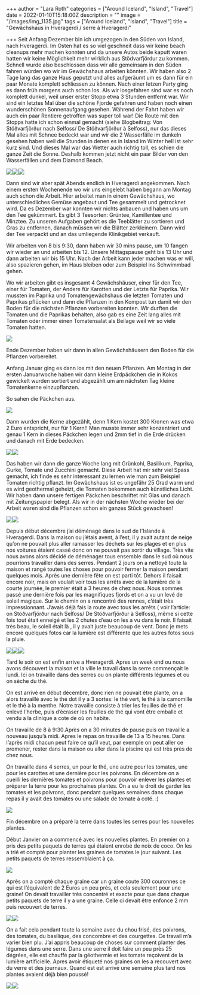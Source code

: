 +++
author = "Lara Roth"
categories = ["Around Iceland", "Island", "Travel"]
date = 2022-01-10T15:18:00Z
description = ""
image = "/images/img_1135.jpg"
tags = ["Around Iceland", "Island", "Travel"]
title = "Gewächshaus in Hveragerdi / serre à Hveragerdi"

+++
Seit Anfang Dezember bin ich umgezogen in den Süden von Island, nach Hveragerdi. Im Osten hat es so viel geschneit dass wir keine beach cleanups mehr machen konnten und da unsere Autos beide kaputt waren hatten wir keine Möglichkeit mehr wirklich aus Stödvarfjördur zu kommen. Schnell wurde also beschlossen dass wir alle gemeinsam in den Süden fahren würden wo wir im Gewächshaus arbeiten könnten. Wir haben also 2 Tage lang das ganze Haus geputzt und alles aufgeräumt um es dann für ein paar Monate komplett schliessen zu können. Nach einer letzen Party ging es dann früh morgens auch schon los. Als wir losgefahren sind war es noch komplett dunkel, weil unser erster Stopp etwa 3 Stunden entfernt war. Wir sind ein letztes Mal über die schöne Fjorde gefahren und haben noch einen wunderschönen Sonnenaufgang gesehen. Während der Fahrt haben wir auch ein paar Rentiere getroffen was super toll war! Die Route mit den Stopps hatte ich schon einmal gemacht (siehe Blogbeitrag: Von Stöðvarfjörður nach Selfoss/ De Stöðvarfjörður à Selfoss), nur das dieses Mal alles mit Schnee bedeckt war und wir die 2 Wasserfälle im dunkeln gesehen haben weil die Stunden in denen es in Island im Winter hell ist sehr kurz sind. Und dieses Mal war das Wetter auch richtig toll, es schien die ganze Zeit die Sonne. Deshalb kommen jetzt nicht ein paar Bilder von den Wasserfällen und dem Diamond Beach.

![](/images/img_9094.jpg)![](/images/img_9182.jpg)![](/images/img_9195.jpg)

Dann sind wir aber spät Abends endlich in Hveragerdi angekommen. Nach einem ersten Wochenende wo wir uns eingelebt haben begann am Montag auch schon die Arbeit. Hier arbeitet man in einem Gewächshaus, wo unterschiedliches Gemüse angebaut und Tee gesammelt und getrocknet wird. Da es Dezember war konnten wir nichts anbauen und haben uns um den Tee gekümmert. Es gibt 3 Teesorten: Grüntee, Kamillentee und Minztee. Zu unseren Aufgaben gehört es die Teeblätter zu sortieren und Gras zu entfernen, danach müssen wir die Blätter zerkleinern. Dann wird der Tee verpackt und an das umliegende Klinikgebiet verkauft.

Wir arbeiten von 8 bis 9:30, dann haben wir 30 mins pause, um 10 fangen wir wieder an und arbeiten bis 12. Unsere Mittagspause geht bis 13 Uhr und dann arbeiten wir bis 15 Uhr. Nach der Arbeit kann jeder machen was er will, also spazieren gehen, im Haus bleiben oder zum Beispiel ins Schwimmbad gehen.

Wo wir arbeiten gibt es insgesamt 4 Gewächshäuser, einer für den Tee, einer für Tomaten, der Andere für Karotten und der Letzte für Paprika. Wir mussten im Paprika und Tomatengewächshaus die letzten Tomaten und Paprikas pflücken und dann die Pflanzen in den Kompost tun damit wir den Boden für die nächsten Pflanzen vorbereiten konnten. Wir durften die Tomaten und die Paprikas behalten, also gab es eine Zeit lang alles mit Tomaten oder immer einen Tomatensalat als Beilage weil wir so viele Tomaten hatten.

![](/images/img_9721.jpg)

Ende Dezember haben wir dann in allen Gewächshäusern den Boden für die Pflanzen vorbereitet.

Anfang Januar ging es dann los mit den neuen Pflanzen. Am Montag in der ersten Januarwoche haben wir dann kleine Erdpäckchen die in Kokos gewickelt wurden sortiert und abgezählt um am nächsten Tag kleine Tomatenkerne einzupflanzen.

So sahen die Päckchen aus.

![](/images/img_1137.jpg)

Dann wurden die Kerne abgezählt, denn 1 Kern kostet 300 Kronen was etwa 2 Euro entspricht, nur für 1 Kern!! Man musste immer sehr konzentriert und genau 1 Kern in dieses Päckchen legen und 2mm tief in die Erde drücken und danach mit Erde bedecken.

![](/images/img_1155.jpg)![](/images/3e6c86b7-db16-47ab-82ea-2d0653c41819.jpg)

Das haben wir dann die ganze Woche lang mit Grünkohl, Basilikum, Paprika, Gurke, Tomate und Zucchini gemacht. Diese Arbeit hat mir sehr viel Spass gemacht, ich finde es sehr interessant zu lernen wie man zum Beispiel Tomaten richtig pflanzt. Im Gewächshaus ist es ungefähr 25 Grad warm und es wird geothermal geheizt, die Tomaten bekommen auch künstliches Licht. Wir haben dann unsere fertigen Päckchen beschriftet mit Glas und danach mit Zeitungspapier belegt. Als wir in der nächsten Woche wieder bei der Arbeit waren sind die Pflanzen schon ein ganzes Stück gewachsen!

![](/images/img_1367.jpg)![](/images/img_1365.jpg)

Depuis début décembre j’ai déménagé dans le sud de l’Islande à Hveragerdi. Dans la maison ou j’étais avent, à l’est, il y avait autant de neige qu’on ne pouvait plus aller ramasser les déchets sur les plages et en plus nos voitures étaient cassé donc on ne pouvait pas sortir du village. Très vite nous avons alors décidé de déménager tous ensemble dans le sud où nous pourrions travailler dans des serres. Pendant 2 jours on a nettoyé toute la maison et rangé toutes les choses pour pouvoir fermer la maison pendant quelques mois. Après une dernière fête on est parti tôt. Dehors il faisait encore noir, mais on voulait voir tous les arrêts avec de la lumière de la courte journée, le premier était a 3 heures de chez nous. Nous sommes passé une dernière fois par les magnifiques fjords et on a vu un levé de soleil magique. Sur le chemin on a rencontré des rennes, c’était très impressionnant. J’avais déjà fais la route avec tous les arrêts ( voir l’article: on Stöðvarfjörður nach Selfoss/ De Stöðvarfjörður à Selfoss), même si cette fois tout était enneigé et les 2 chutes d’eau on les a vu dans le noir. Il faisait très beau, le soleil était là , il y avait juste beaucoup de vent. Donc je mets encore quelques fotos car la lumière est différente que les autres fotos sous la pluie.

![](/images/img_9094.jpg)![](/images/img_9182.jpg)![](/images/img_9195.jpg)

Tard le soir on est enfin arrive a Hveragerdi. Apres un week end ou nous avons découvert la maison et la ville le travail dans la serre commençait le lundi. Ici on travaille dans des serres ou on plante différents légumes et ou on sèche du thé.

On est arrivé en début décembre, donc rien ne pouvait être plante, on a alors travaillé avec le thé dot il y a 3 sortes: le thé vert, le thé à la camomille et le thé à la menthe. Notre travaille consiste à trier les feuilles de thé et enlevé l’herbe, puis d’écraser les feuilles de thé qui vont être emballe et vendu a la clinique a cote de où on habite.

On travaille de 8 à 9:30.Après on a 30 minutes de pause puis on travaille a nouveau jusqu’à midi. Apres le repas on travaille de 13 a 15 heures. Dans l’après midi chacun peut faire ce qu’il veut, par exemple on peut aller ce promener, rester dans la maison ou aller dans la piscine qui est très près de chez nous.

On travaille dans 4 serres, un pour le thé, une autre pour les tomates, une pour les carottes et une dernière pour les poivrons. En décembre on a cueilli les dernières tomates et poivrons pour pouvoir enlever les plantes et préparer la terre pour les prochaines plantes. On a eu le droit de garder les tomates et les poivrons, donc pendant quelques semaines dans chaque repas il y avait des tomates ou une salade de tomate à coté. :)

![](/images/img_9721.jpg)

Fin décembre on a préparé la terre dans toutes les serres pour les nouvelles plantes.

Début Janvier on a commencé avec les nouvelles plantes. En premier on a pris des petits paquets de terres qui étaient enrobé de noix de coco. On les a trié et compté pour planter les graines de tomates le jour suivant. Les petits paquets de terres ressemblaient à ça.

![](/images/img_1137.jpg)

Après on a compté chaque graine car un graine coute 300 couronnes ce qui est l’équivalent de 2 Euros un peu près, et cela seulement pour une graine! On devait travailler très concentré et exacte pour que dans chaque petits paquets de terre il y a une graine. Celle ci devait être enfonce 2 mm puis recouvert de terres.

![](/images/img_1155.jpg)![](/images/3e6c86b7-db16-47ab-82ea-2d0653c41819.jpg)

On a fait cela pendant toute la semaine avec du chou frisé, des poivrons, des tomates, du basilique, des concombre et des courgettes. Ce travail m’a varier bien plu. J’ai appris beaucoup de choses sur comment planter des légumes dans une serre. Dans une serre il doit faire un peu près 25 dégrées, elle est chauffé par la géothermie et les tomate reçoivent de la lumière artificielle. Apres avoir étiqueté nos graines on les a recouvert avec du verre et des journaux. Quand est est arrivé une semaine plus tard nos plantes avaient déjà bien poussé!

![](/images/img_1367.jpg)![](/images/img_1365.jpg)